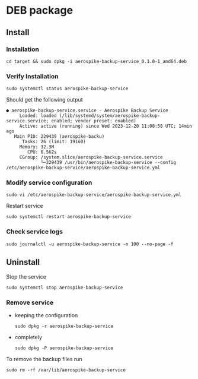 # DEB package

## Install

### Installation
```shell
cd target && sudo dpkg -i aerospike-backup-service_0.1.0-1_amd64.deb
```

### Verify Installation
```shell
sudo systemctl status aerospike-backup-service
```

Should get the following output
```
● aerospike-backup-service.service - Aerospike Backup Service
     Loaded: loaded (/lib/systemd/system/aerospike-backup-service.service; enabled; vendor preset: enabled)
     Active: active (running) since Wed 2023-12-20 11:08:58 UTC; 14min ago
   Main PID: 229439 (aerospike-backu)
      Tasks: 26 (limit: 19160)
     Memory: 32.3M
        CPU: 6.562s
     CGroup: /system.slice/aerospike-backup-service.service
             └─229439 /usr/bin/aerospike-backup-service --config /etc/aerospike-backup-service/aerospike-backup-service.yml
```

### Modify service configuration
```shell
sudo vi /etc/aerospike-backup-service/aerospike-backup-service.yml
```

Restart service
```shell
sudo systemctl restart aerospike-backup-service
```

### Check service logs
```shell
sudo journalctl -u aerospike-backup-service -n 100 --no-page -f
```

## Uninstall

Stop the service
```shell
sudo systemctl stop aerospike-backup-service
```

### Remove service
* keeping the configuration
   ```shell
   sudo dpkg -r aerospike-backup-service
   ```

* completely
   ```shell
   sudo dpkg -P aerospike-backup-service
   ```

To remove the backup files run
```shell
sudo rm -rf /var/lib/aerospike-backup-service
```
